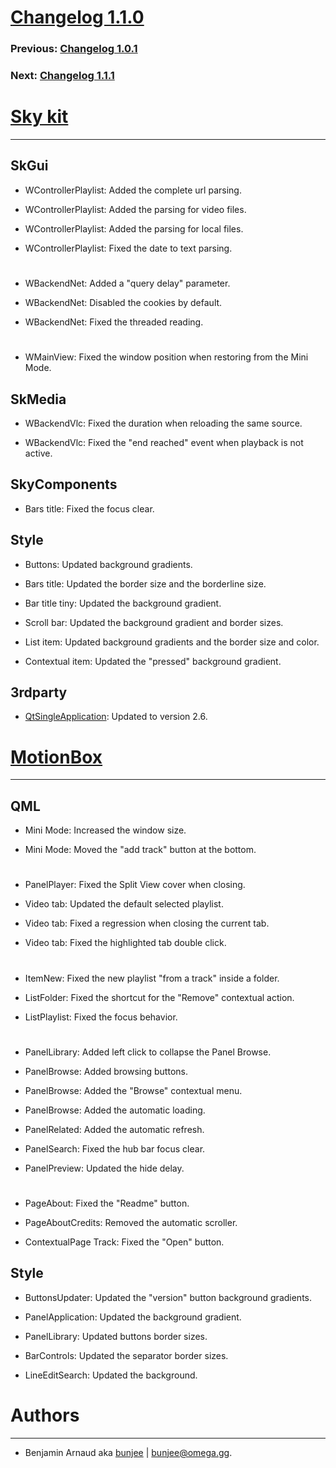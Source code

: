 # [Changelog 1.1.0](http://omega.gg/MotionBox/changes/1.1.0.html)

### Previous: [Changelog 1.0.1](1.0.1.html)

### Next: [Changelog 1.1.1](1.1.1.html)

# [Sky kit](http://omega.gg/Sky)
---

## SkGui

- WControllerPlaylist: Added the complete url parsing.

- WControllerPlaylist: Added the parsing for video files.

- WControllerPlaylist: Added the parsing for local files.

- WControllerPlaylist: Fixed the date to text parsing.

#

- WBackendNet: Added a "query delay" parameter.

- WBackendNet: Disabled the cookies by default.

- WBackendNet: Fixed the threaded reading.

#

- WMainView: Fixed the window position when restoring from the Mini Mode.


## SkMedia

- WBackendVlc: Fixed the duration when reloading the same source.

- WBackendVlc: Fixed the "end reached" event when playback is not active.


## SkyComponents

- Bars title: Fixed the focus clear.


## Style

- Buttons: Updated background gradients.

- Bars title: Updated the border size and the borderline size.

- Bar title tiny: Updated the background gradient.

- Scroll bar: Updated the background gradient and border sizes.

- List item: Updated background gradients and the border size and color.

- Contextual item: Updated the "pressed" background gradient.


## 3rdparty

- [QtSingleApplication](http://github.com/qtproject/qt-solutions/tree/master/qtsingleapplication): Updated to version 2.6.


# [MotionBox](http://omega.gg/MotionBox)
---

## QML

- Mini Mode: Increased the window size.

- Mini Mode: Moved the "add track" button at the bottom.

#

- PanelPlayer: Fixed the Split View cover when closing.

- Video tab: Updated the default selected playlist.

- Video tab: Fixed a regression when closing the current tab.

- Video tab: Fixed the highlighted tab double click.

#

- ItemNew: Fixed the new playlist "from a track" inside a folder.

- ListFolder: Fixed the shortcut for the "Remove" contextual action.

- ListPlaylist: Fixed the focus behavior.

#

- PanelLibrary: Added left click to collapse the Panel Browse.

- PanelBrowse: Added browsing buttons.

- PanelBrowse: Added the "Browse" contextual menu.

- PanelBrowse: Added the automatic loading.

- PanelRelated: Added the automatic refresh.

- PanelSearch: Fixed the hub bar focus clear.

- PanelPreview: Updated the hide delay.

#

- PageAbout: Fixed the "Readme" button.

- PageAboutCredits: Removed the automatic scroller.

- ContextualPage Track: Fixed the "Open" button.


## Style

- ButtonsUpdater: Updated the "version" button background gradients.

- PanelApplication: Updated the background gradient.

- PanelLibrary: Updated buttons border sizes.

- BarControls: Updated the separator border sizes.

- LineEditSearch: Updated the background.


# Authors
---

- Benjamin Arnaud aka [bunjee](http://bunjee.me) | <bunjee@omega.gg>.
